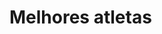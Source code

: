 # Melhores atletas
<Bruce Lee>
<Caio Bonfim>
<Pelé>
<Gustavo Kuerten>
<Ronaldo>
<Tite>
<Peter Sampras>

